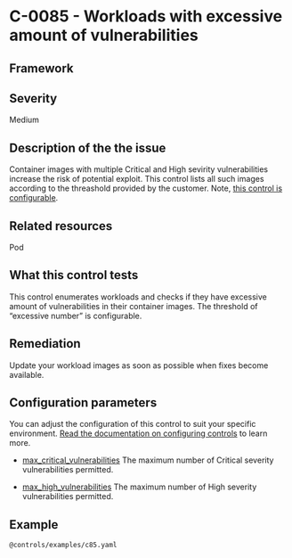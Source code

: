 # C-0085 - Workloads with excessive amount of vulnerabilities

## Framework

 
## Severity
Medium

## Description of the the issue
Container images with multiple Critical and High sevirity vulnerabilities increase the risk of potential exploit. This control lists all such images according to the threashold provided by the customer. Note, [this control is configurable](#configuration-parameters).
 
## Related resources
Pod
 
## What this control tests 
This control enumerates workloads and checks if they have excessive amount of vulnerabilities in their container images. The threshold of “excessive number” is configurable.
 
## Remediation
Update your workload images as soon as possible when fixes become available.
 
## Configuration parameters 
 You can adjust the configuration of this control to suit your specific environment. [Read the documentation on configuring controls](../frameworks-and-controls/configuring-controls.md) to learn more.
 
* [max_critical_vulnerabilities](../frameworks-and-controls/configuring-controls.md#max_critical_vulnerabilities)
The maximum number of Critical severity vulnerabilities permitted.
 
* [max_high_vulnerabilities](../frameworks-and-controls/configuring-controls.md#max_high_vulnerabilities)
The maximum number of High severity vulnerabilities permitted.
 
## Example
```
@controls/examples/c85.yaml
```
